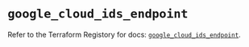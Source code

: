 # `google_cloud_ids_endpoint`

Refer to the Terraform Registory for docs: [`google_cloud_ids_endpoint`](https://www.terraform.io/docs/providers/google-beta/r/google_cloud_ids_endpoint).
